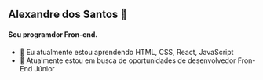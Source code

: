 ## Alexandre dos Santos 👋

#### Sou programdor Fron-end. 

- 🌱 Eu atualmente estou aprendendo HTML, CSS, React, JavaScript
- 🔭 Atualmente estou em busca de oportunidades de desenvolvedor Fron-End Júnior

<!--
**alexandrericci/alexandrericci** is a ✨ _special_ ✨ repository because its `README.md` (this file) appears on your GitHub profile.

Here are some ideas to get you started:

- 🔭 I’m currently working on ...
- 🌱 I’m currently learning ...
- 👯 I’m looking to collaborate on ...
- 🤔 I’m looking for help with ...
- 💬 Ask me about ...
- 📫 How to reach me: ...
- 😄 Pronouns: ...
- ⚡ Fun fact: ...

-->
